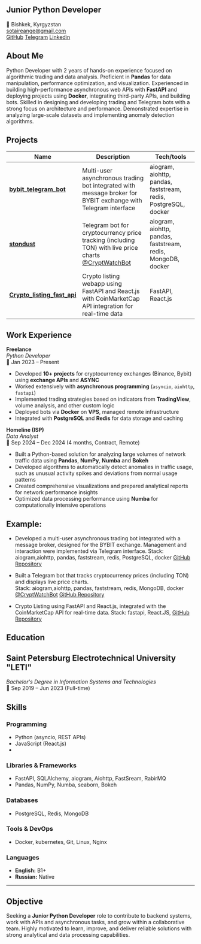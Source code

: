 ## **Junior Python Developer**  
📍 Bishkek, Kyrgyzstan  
 sotaireange@gmail.com  
 [GitHub](https://github.com/sotaireange)
[Telegram](https://t.me/sotaireange)
[Linkedin](https://www.linkedin.com/in/sotaireange/)

## About Me
Python Developer with 2 years of hands-on experience focused on algorithmic trading and data analysis. Proficient in **Pandas** for data manipulation, performance optimization, and visualization. Experienced in building high-performance asynchronous web APIs with **FastAPI** and deploying projects using **Docker**, integrating third-party APIs, and building bots. Skilled in designing and developing trading and Telegram bots with a strong focus on architecture and performance. Demonstrated expertise in analyzing large-scale datasets and implementing anomaly detection algorithms.

## Projects

|Name|Description|Tech/tools|
|---|---|---|
|**[bybit_telegram_bot](https://github.com/sotaireange/bybit_telegram_bot)**|Multi-user asynchronous trading bot integrated with message broker for BYBIT exchange with Telegram interface|aiogram, aiohttp, pandas, faststream, redis, PostgreSQL, docker|
|**[stondust](https://github.com/sotaireange/stondust)**|Telegram bot for cryptocurrency price tracking (including TON) with live price charts [@CryptWatchBot](https://t.me/CryptWatchBot)|aiogram, aiohttp, pandas, faststream, redis, MongoDB, docker|
|**[Crypto_listing_fast_api](https://github.com/sotaireange/Crypto_listing_fast_api)**|Crypto listing webapp using FastAPI and React.js with CoinMarketCap API integration for real-time data|FastAPI, React.js|

##  Work Experience


**Freelance**  
_Python Developer_  
📅 Jan 2023 – Present

- Developed **10+ projects** for cryptocurrency exchanges (Binance, Bybit) using **exchange APIs** and **ASYNC**
- Worked extensively with **asynchronous programming** (`asyncio`, `aiohttp`, `fastapi`)
- Implemented trading strategies based on indicators from **TradingView**, volume analysis, and other custom logic
- Deployed bots via **Docker** on **VPS**, managed remote infrastructure
- Integrated with **PostgreSQL** and **Redis** for data storage and caching


**Homeline (ISP)**  
_Data Analyst_  
📅 Sep 2024 – Dec 2024 (4 months, Contract, Remote)

- Built a Python-based solution for analyzing large volumes of network traffic data using **Pandas**, **NumPy**, **Numba** and **Bokeh**
- Developed algorithms to automatically detect anomalies in traffic usage, such as unusual activity spikes and deviations from normal usage patterns
- Created comprehensive visualizations and prepared analytical reports for network performance insights
- Optimized data processing performance using **Numba** for computationally intensive operations

## Example:  
- Developed a multi-user asynchronous trading bot integrated with a message broker, designed for the BYBIT exchange. Management and interaction were implemented via Telegram interface.
	Stack: aiogram,aiohttp, pandas, faststream, redis, PostgreSQL, docker
	[GitHub Repository](https://github.com/sotaireange/bybit_telegram_bot)

- Built a Telegram bot that tracks cryptocurrency prices (including TON) and displays live price charts.  
	Stack: aiogram,aiohttp, pandas, faststream, redis, MongoDB, docker
	[@CryptWatchBot](https://t.me/CryptWatchBot)
	[GitHub Repository](https://github.com/sotaireange/stondust)

- Crypto Listing using FastAPI and React.js, integrated with the CoinMarketCap API for real-time data.
	 Stack: fastapi, React.JS,
	[GitHub Repository](https://github.com/sotaireange/Crypto_listing_fast_api)

##  Education

## **Saint Petersburg Electrotechnical University "LETI"**  
_Bachelor's Degree in Information Systems and Technologies_  
📅 Sep 2019 – Jun 2023 (Full-time)

##  Skills

### Programming
- Python (asyncio, REST APIs)
- JavaScript (React.js)
- 
### Libraries & Frameworks
- FastAPI, SQLAlchemy, aiogram, Aiohttp, FastSream, RabirMQ
- Pandas, NumPy, Numba, seaborn, Bokeh
### Databases
- PostgreSQL, Redis, MongoDB

### Tools & DevOps
- Docker, kubernetes, Git, Linux, Nginx

### Languages

- **English:** B1+
- **Russian:** Native

---

##  Objective
Seeking a **Junior Python Developer** role to contribute to backend systems, work with APIs and asynchronous tasks, and grow within a collaborative team. Highly motivated to learn, improve, and deliver reliable solutions with strong analytical and data processing capabilities.
